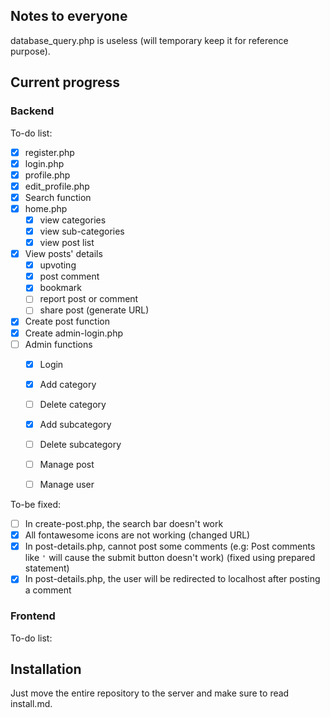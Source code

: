 ## Notes to everyone

database\_query.php is useless (will temporary keep it for reference purpose).

## Current progress

### Backend

To-do list:

- [x] register.php
- [x] login.php
- [x] profile.php
- [x] edit\_profile.php
- [x] Search function
- [x] home.php	
	- [x] view categories
	- [x] view sub-categories
	- [x] view post list
- [x] View posts' details 	
	- [x] upvoting
	- [x] post comment
	- [x] bookmark
	- [ ] report post or comment
	- [ ] share post (generate URL)
- [x] Create post function
- [x] Create admin-login.php
- [ ] Admin functions
	- [x] Login
	- [x] Add category
	- [ ] Delete category
	- [x] Add subcategory
	- [ ] Delete subcategory
	- [ ] Manage post
	- [ ] Manage user
	

To-be fixed:

- [ ] In create-post.php, the search bar doesn't work
- [x] All fontawesome icons are not working (changed URL)
- [x] In post-details.php, cannot post some comments (e.g: Post comments like `'` will cause the submit button doesn't work) (fixed using prepared statement)
- [x] In post-details.php, the user will be redirected to localhost after posting a comment

### Frontend

To-do list:

## Installation

Just move the entire repository to the server and make sure to read install.md.
